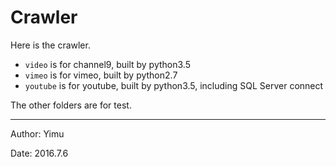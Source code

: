 # Crawler

Here is the crawler.

- `video` is for channel9, built by python3.5
- `vimeo` is for vimeo, built by python2.7
- `youtube` is for youtube, built by python3.5, including SQL Server connect

The other folders are for test.

---

Author: Yimu

Date: 2016.7.6
